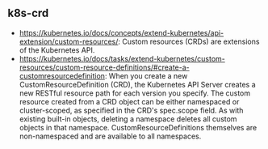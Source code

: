 ## k8s-crd

- https://kubernetes.io/docs/concepts/extend-kubernetes/api-extension/custom-resources/: Custom resources (CRDs) are extensions of the Kubernetes API.
- https://kubernetes.io/docs/tasks/extend-kubernetes/custom-resources/custom-resource-definitions/#create-a-customresourcedefinition: When you create a new CustomResourceDefinition (CRD), the Kubernetes API Server creates a new RESTful resource path for each version you specify. The custom resource created from a CRD object can be either namespaced or cluster-scoped, as specified in the CRD's spec.scope field. As with existing built-in objects, deleting a namespace deletes all custom objects in that namespace. CustomResourceDefinitions themselves are non-namespaced and are available to all namespaces.
